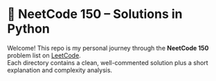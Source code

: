 # 🧩 NeetCode 150 – Solutions in Python

Welcome! This repo is my personal journey through the **NeetCode 150** problem list on [LeetCode](https://leetcode.com/).  
Each directory contains a clean, well-commented solution plus a short explanation and complexity analysis.



